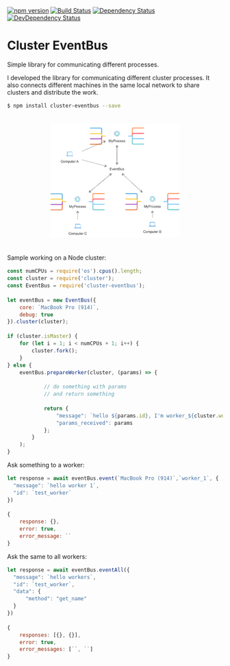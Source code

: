 [![npm version][npm-badge]][npm]
[![Build Status][travis-badge]][travis]
[![Dependency Status][david-badge]][david]
[![DevDependency Status][david-badge-dev]][david-dev]

# Cluster EventBus
Simple library for communicating different processes. 

I developed the library for communicating different cluster processes. It also connects different machines in the same local network to share clusters and distribute the work.
```bash
$ npm install cluster-eventbus --save
```

<p align="center"><img width="60%" vspace="20" src="https://github.com/efraespada/cluster-eventbus/raw/develop/eventbus.png"></p>

Sample working on a Node cluster:

```js
const numCPUs = require('os').cpus().length;
const cluster = require('cluster');
const EventBus = require('cluster-eventbus');

let eventBus = new EventBus({
    core: `MacBook Pro (914)`,
    debug: true
}).cluster(cluster);

if (cluster.isMaster) {
    for (let i = 1; i < numCPUs + 1; i++) {
        cluster.fork();
    }
} else {
    eventBus.prepareWorker(cluster, (params) => {
        
            // do something with params
            // and return something
        
            return {
                "message": `hello ${params.id}, I'm worker_${cluster.worker.id}`,
                "params_received": params
            };
        }
    );
}
```
Ask something to a worker:
```js
let response = await eventBus.event(`MacBook Pro (914)`,`worker_1`, {
  "message": `hello worker 1`,
  "id": `test_worker`
})

{
    response: {},
    error: true,
    error_message: ``
}
```
Ask the same to all workers:
```js
let response = await eventBus.eventAll({
  "message": `hello workers`,
  "id": `test_worker`,
  "data": {
      "method": "get_name"
  }
})

{
    responses: [{}, {}],
    error: true,
    error_messages: [``, ``]
}
```

[david]: https://david-dm.org/efraespada/cluster-eventbus
[david-badge]: https://david-dm.org/efraespada/cluster-eventbus.svg
[travis]: https://travis-ci.org/efraespada/cluster-eventbus
[travis-badge]: https://travis-ci.org/efraespada/cluster-eventbus.svg?branch=master
[david-dev]: https://david-dm.org/efraespada/cluster-eventbus?type=dev
[david-badge-dev]: https://david-dm.org/efraespada/cluster-eventbus/dev-status.svg
[npm]: https://www.npmjs.com/package/cluster-eventbus
[npm-badge]: https://badge.fury.io/js/cluster-eventbus.svg